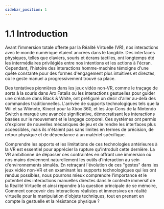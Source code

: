 ```yaml
---
sidebar_position: 1
---
```


# 1.1 Introduction

Avant l'immersion totale offerte par la Réalité Virtuelle (VR), nos interactions avec le monde numérique étaient ancrées dans le tangible. Des interfaces physiques, telles que claviers, souris et écrans tactiles, ont longtemps été les intermédiaires privilégiés entre nos intentions et les actions à l'écran. Cependant, l'histoire des interactions homme-machine témoigne d'une quête constante pour des formes d'engagement plus intuitives et directes, où le geste manuel a progressivement trouvé sa place.

Des tentatives pionnières dans les jeux vidéo non-VR, comme le traçage de sorts à la souris dans Arx Fatalis ou les interactions gestuelles pour guider une créature dans Black & White, ont préfiguré un désir d'aller au-delà des commandes traditionnelles. L'arrivée de supports technologiques tels que la Wii et sa Wiimote, Kinect pour la Xbox 360, et les Joy-Cons de la Nintendo Switch a marqué une avancée significative, démocratisant les interactions basées sur le mouvement et le langage corporel. Ces systèmes ont permis d'explorer de nouvelles mécaniques de jeu et de rendre les interfaces plus accessibles, mais ils n'étaient pas sans limites en termes de précision, de retour physique et de dépendance à un matériel spécifique.

Comprendre les apports et les limitations de ces technologies antérieures à la VR est essentiel pour apprécier la rupture qu'introduit cette dernière. La VR ambitionne de dépasser ces contraintes en offrant une immersion où nos mains deviennent naturellement les outils d'interaction au sein d'environnements simulés. En retraçant l'évolution de ces "gestes" dans les jeux vidéo non-VR et en examinant les supports technologiques qui les ont rendus possibles, nous pourrons mieux comprendre l'importance et le potentiel des interactions manuelles directes dans le contexte immersif de la Réalité Virtuelle et ainsi répondre à la question principale de se mémoire, Comment concevoir des interactions réalistes et immersives en réalité virtuelle pour la manipulation d'objets techniques, tout en prenant en compte la gestuelle et la résistance physique ?


